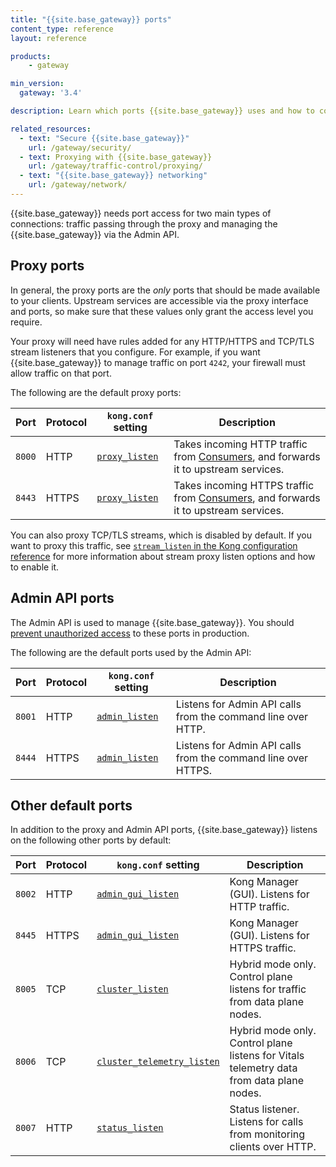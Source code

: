 ```yaml
---
title: "{{site.base_gateway}} ports"
content_type: reference
layout: reference

products:
    - gateway

min_version:
  gateway: '3.4'

description: Learn which ports {{site.base_gateway}} uses and how to configure them.

related_resources:
  - text: "Secure {{site.base_gateway}}"
    url: /gateway/security/
  - text: Proxying with {{site.base_gateway}}
    url: /gateway/traffic-control/proxying/
  - text: "{{site.base_gateway}} networking"
    url: /gateway/network/
---
```


{{site.base_gateway}} needs port access for two main types of connections: traffic passing through the proxy and managing the {{site.base_gateway}} via the Admin API.

## Proxy ports

In general, the proxy ports are the *only* ports that should be made available to your clients. Upstream services are accessible via the proxy interface and ports, so make sure that these values only grant the access level you require. 

Your proxy will need have rules added for any HTTP/HTTPS and TCP/TLS stream listeners that you configure. For example, if you want {{site.base_gateway}} to manage traffic on port `4242`, your firewall must allow traffic on that port.

The following are the default proxy ports:

| Port | Protocol | `kong.conf` setting | Description | 
|---------|---------|------------|------------|
| `8000` | HTTP     | [`proxy_listen`](/gateway/configuration/#proxy_listen) | Takes incoming HTTP traffic from [Consumers](/gateway/entities/consumer/), and forwards it to upstream services. | 
| `8443` | HTTPS    | [`proxy_listen`](/gateway/configuration/#proxy_listen) | Takes incoming HTTPS traffic from [Consumers](/gateway/entities/consumer/), and forwards it to upstream services. |

You can also proxy TCP/TLS streams, which is disabled by default. If you want to proxy this traffic, see [`stream_listen` in the Kong configuration reference](/gateway/configuration/) for more information about stream proxy listen options and how to enable it.

## Admin API ports

The Admin API is used to manage {{site.base_gateway}}. You should [prevent unauthorized access](/gateway/secure-the-admin-api/) to these ports in production.

The following are the default ports used by the Admin API:

| Port | Protocol | `kong.conf` setting | Description | 
|---------|---------|------------|------------|
| `8001` | HTTP     | [`admin_listen`](/gateway/configuration/#admin_listen) | Listens for Admin API calls from the command line over HTTP. | 
| `8444` | HTTPS    | [`admin_listen`](/gateway/configuration/#admin_listen) | Listens for Admin API calls from the command line over HTTPS. | 

## Other default ports

In addition to the proxy and Admin API ports, {{site.base_gateway}} listens on the following other ports by default:

| Port | Protocol | `kong.conf` setting | Description | 
|---------|---------|------------|------------|
| `8002` | HTTP     | [`admin_gui_listen`](/gateway/configuration/#admin_gui_listen) | Kong Manager (GUI). Listens for HTTP traffic. | 
| `8445` | HTTPS    | [`admin_gui_listen`](/gateway/configuration/#admin_gui_listen) | Kong Manager (GUI). Listens for HTTPS traffic. | 
| `8005` | TCP     | [`cluster_listen`](/gateway/configuration/#cluster_listen) | Hybrid mode only. Control plane listens for traffic from data plane nodes. | 
| `8006` | TCP     | [`cluster_telemetry_listen`](/gateway/configuration/#cluster_telemetry_listen) | Hybrid mode only. Control plane listens for Vitals telemetry data from data plane nodes. | 
| `8007` | HTTP     | [`status_listen`](/gateway/configuration/#status_listen) | Status listener. Listens for calls from monitoring clients over HTTP. | 

<!-- port 8007 in the table needs to be marked as if_version gte:3.6.x -->

